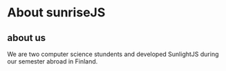 About sunriseJS
=======

about us
---------

We are two computer science stundents and developed SunlightJS during our semester abroad in Finland. 